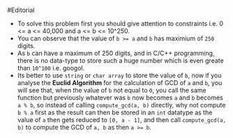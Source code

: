 #Editorial
* To solve this problem first you should give attention to constraints i.e. 0 <= a <= 40,000 and a <= b <= 10^250.
* You can observe that the value of `b >= a` and `b` has maximium of `250` digits.
* As `b` can have a maximum of 250 digits, and in C/C++ programming, there is no data-type to store such a huge number which is even greate than `10^100` i.e. googol.
* Its better to use `string` or `char array` to store the value of `b`, now if you analyse the **Euclid Algorithm** for the calculation of GCD of `a` and `b`, you will see that, when the value of `b` not equal to `0`, you call the same function but previously whatever was `b` now becomes `a` and `b` becomes `a % b`, so instead of calling `compute_gcd(a, b)` directly, why not compute `b % a` first as the result can then be stored in an `int` datatype as the value of `a` then gets reduced to `[0, a - 1]`, and then call `compute_gcd(a, b)` to compute the GCD of `a, b` as then `a >= b`.

